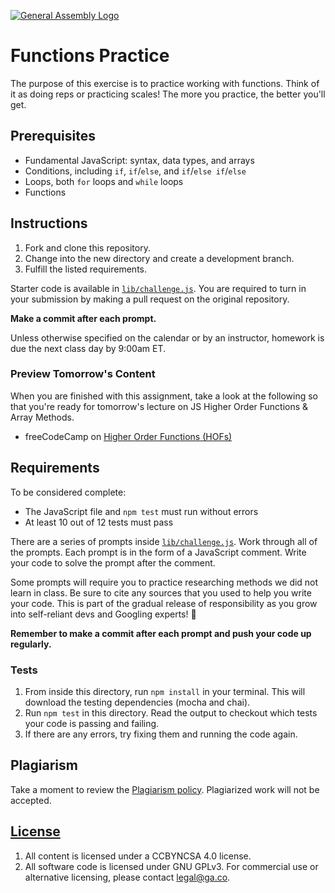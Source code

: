 [![General Assembly Logo](https://camo.githubusercontent.com/1a91b05b8f4d44b5bbfb83abac2b0996d8e26c92/687474703a2f2f692e696d6775722e636f6d2f6b6538555354712e706e67)](https://generalassemb.ly/education/web-development-immersive)

# Functions Practice

The purpose of this exercise is to practice working with functions. Think of it
as doing reps or practicing scales! The more you practice, the better you'll
get.

## Prerequisites

- Fundamental JavaScript: syntax, data types, and arrays
- Conditions, including `if`, `if`/`else`, and `if`/`else if`/`else`
- Loops, both `for` loops and `while` loops
- Functions

## Instructions

1. Fork and clone this repository.
1. Change into the new directory and create a development branch.
1. Fulfill the listed requirements.

Starter code is available in [`lib/challenge.js`](lib/challenge.js). You are
required to turn in your submission by making a pull request on the original
repository.

**Make a commit after each prompt.**

Unless otherwise specified on the calendar or by an instructor, homework is due
the next class day by 9:00am ET.

### Preview Tomorrow's Content

When you are finished with this assignment, take a look at the following so that you're ready for tomorrow's lecture on JS Higher Order Functions & Array Methods.

- freeCodeCamp on [Higher Order Functions (HOFs)](https://www.freecodecamp.org/news/a-quick-intro-to-higher-order-functions-in-javascript-1a014f89c6b/)

## Requirements

To be considered complete:

- The JavaScript file and `npm test` must run without errors
- At least 10 out of 12 tests must pass

There are a series of prompts inside [`lib/challenge.js`](lib/challenge.js).
Work through all of the prompts. Each prompt is in the form of a JavaScript
comment. Write your code to solve the prompt after the comment.

Some prompts will require you to practice researching methods we did not learn
in class. Be sure to cite any sources that you used to help you write your code. This is part of the gradual release of responsibility as you grow into self-reliant devs and Googling experts! 🧠

**Remember to make a commit after each prompt and push your code up regularly.**

### Tests

1. From inside this directory, run `npm install` in your terminal. This will download the testing dependencies (mocha and chai).
1. Run `npm test` in this directory. Read the output to checkout which tests your code is passing and failing.
1. If there are any errors, try fixing them and running the code again.

## Plagiarism

Take a moment to review the [Plagiarism policy](https://git.generalassemb.ly/DC-WDI/Administrative/blob/master/plagiarism.md). Plagiarized work will not be accepted.

## [License](LICENSE)

1.  All content is licensed under a CC­BY­NC­SA 4.0 license.
1.  All software code is licensed under GNU GPLv3. For commercial use or
    alternative licensing, please contact legal@ga.co.
